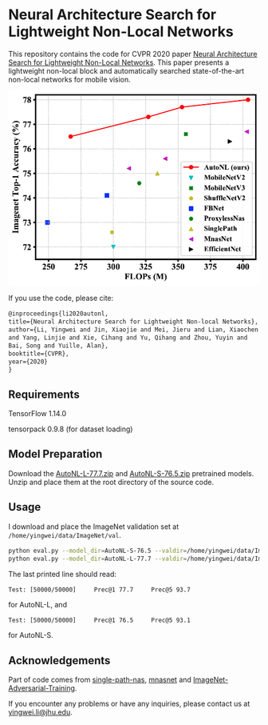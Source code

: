 # Neural Architecture Search for Lightweight Non-Local Networks

This repository contains the code for CVPR 2020 paper [Neural Architecture Search for Lightweight Non-Local Networks](https://arxiv.org/abs/2004.xxxxx). 
This paper presents a lightweight non-local block and automatically searched state-of-the-art non-local networks for mobile vision.

<div align="center">
  <img src="teaser.png" width="700px" />
</div>

If you use the code, please cite:

    @inproceedings{li2020autonl,
    title={Neural Architecture Search for Lightweight Non-local Networks},
    author={Li, Yingwei and Jin, Xiaojie and Mei, Jieru and Lian, Xiaochen and Yang, Linjie and Xie, Cihang and Yu, Qihang and Zhou, Yuyin and Bai, Song and Yuille, Alan},
    booktitle={CVPR},
    year={2020}
    }

## Requirements
TensorFlow 1.14.0

tensorpack 0.9.8 (for dataset loading)

## Model Preparation 
Download the [AutoNL-L-77.7.zip](https://livejohnshopkins-my.sharepoint.com/:u:/g/personal/yli286_jh_edu/EcfjxufrZTNLkxQG_929cPABhwmfBupJreOQSMlIm18Tvg?e=ZOWJIm) and [AutoNL-S-76.5.zip](https://livejohnshopkins-my.sharepoint.com/:u:/g/personal/yli286_jh_edu/ES89oOHhIeBBpRCO76vaspAB1hmFytENyJGHSOwI__3aWw?e=VghMRF) pretrained models. 
Unzip and place them at the root directory of the source code.

## Usage
I download and place the ImageNet validation set at ```/home/yingwei/data/ImageNet/val```.
```bash
python eval.py --model_dir=AutoNL-S-76.5 --valdir=/home/yingwei/data/ImageNet/val --arch=AutoNL-S-76.5/arch.txt
python eval.py --model_dir=AutoNL-L-77.7 --valdir=/home/yingwei/data/ImageNet/val --arch=AutoNL-L-77.7/arch.txt
```
The last printed line should read:
```
Test: [50000/50000]     Prec@1 77.7     Prec@5 93.7
```
for AutoNL-L, and
```
Test: [50000/50000]     Prec@1 76.5     Prec@5 93.1
```
for AutoNL-S.

## Acknowledgements
Part of code comes from [single-path-nas](https://github.com/dstamoulis/single-path-nas), [mnasnet](https://github.com/tensorflow/tpu/tree/master/models/official/mnasnet) 
and [ImageNet-Adversarial-Training](https://github.com/facebookresearch/ImageNet-Adversarial-Training).

If you encounter any problems or have any inquiries, please contact us at yingwei.li@jhu.edu.